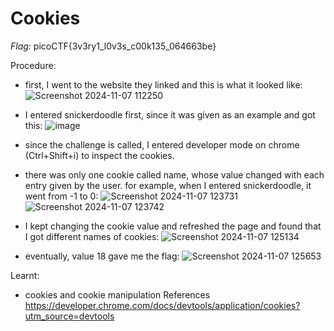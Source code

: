 # Cookies

*Flag:* picoCTF{3v3ry1_l0v3s_c00k135_064663be}

Procedure:
- first, I went to the website they linked and this is what it looked like: ![Screenshot 2024-11-07 112250](https://github.com/user-attachments/assets/aa52a89f-488d-4997-8c2c-0e566752a0e6)
- I entered snickerdoodle first, since it was given as an example and got this: ![image](https://github.com/user-attachments/assets/dc8c729b-771a-4f2f-bf93-c41a858e9edc)
- since the challenge is called, I entered developer mode on chrome (Ctrl+Shift+i) to inspect the cookies.
- there was only one cookie called name, whose value changed with each entry given by the user. for example, when I entered snickerdoodle, it went from -1 to 0:
  ![Screenshot 2024-11-07 123731](https://github.com/user-attachments/assets/29689852-efaf-4756-bb65-b953709466ad)
  ![Screenshot 2024-11-07 123742](https://github.com/user-attachments/assets/e305e288-0155-486c-9784-b33090a390a1)

- I kept changing the cookie value and refreshed the page and found that I got different names of cookies:
![Screenshot 2024-11-07 125134](https://github.com/user-attachments/assets/4cf3d37e-d70b-4522-a763-612c2b5b3058)

- eventually, value 18 gave me the flag:
  ![Screenshot 2024-11-07 125653](https://github.com/user-attachments/assets/f8f51606-f9a5-491e-8a5e-e7c0d04e4990)

Learnt:
- cookies and cookie manipulation
References           
https://developer.chrome.com/docs/devtools/application/cookies?utm_source=devtools



